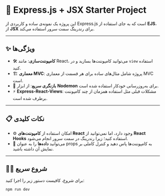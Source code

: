 # 🚀 Express.js + JSX Starter Project

این پروژه یک نمونه‌ی ساده و کاربردی از Express.js است که به جای استفاده از **EJS**، از **JSX** برای رندرینگ سمت سرور استفاده می‌کند.

---

## ✨ ویژگی‌ها

- 🛠️ **کامپوننت‌سازی**: مانند React، می‌توانید کامپوننت‌ها بسازید و در `view` استفاده کنید.
- 🏗️ **معماری MVC**: پروژه شامل مثال‌های ساده برای هر قسمت از معماری MVC است.
- 🔄 **بازنگری سریع**: از ابزار **Nodemon** برای به‌روزرسانی خودکار استفاده شده است.
- ⚡ **Express-React-Views**: مشکلات قبلی مثل استفاده همزمان از چند کامپوننت برطرف شده است.

---

## 📋 نکات کلیدی

- ⚙️ امکان استفاده از **کامپوننت‌های React** وجود دارد، اما نمی‌توانید از **React Hooks** استفاده کنید؛ زیرا رندرینگ در سمت سرور انجام می‌شود.
- 🔗 می‌توانید **داده‌ها** را به عنوان props به کامپوننت‌ها پاس دهید و کنترل کاملی بر نمایش آن داشته باشید.

---

## 🏃‍♂️ شروع سریع

برای شروع، کافیست دستور زیر را اجرا کنید:

```bash
npm run dev
